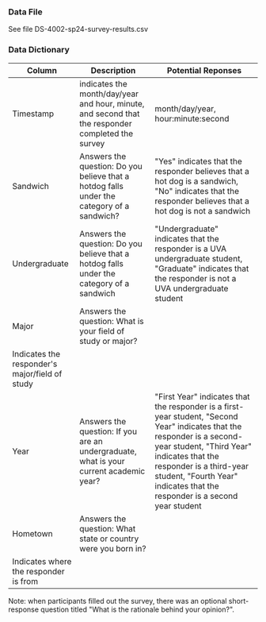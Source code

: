 
### Data File
See file DS-4002-sp24-survey-results.csv

### Data Dictionary
| Column| Description| Potential Reponses|                   
|-------|------------|-------------------|
| Timestamp | indicates the month/day/year and hour, minute, and second that the responder completed the survey |month/day/year, hour:minute:second|   |
| Sandwich      | Answers the question: Do you believe that a hotdog falls under the category of a sandwich? | "Yes" indicates that the responder believes that a hot dog is a sandwich, "No" indicates that the responder believes that a hot dog is not a sandwich |
| Undergraduate | Answers the question: Do you believe that a hotdog falls under the category of a sandwich | "Undergraduate" indicates that the responder is a UVA undergraduate student, "Graduate" indicates that the responder is not a UVA undergraduate student  
| Major | Answers the question: What is your field of study or major?
 | Indicates the responder's major/field of study
| Year | Answers the question: If you are an undergraduate, what is your current academic year? | "First Year" indicates that the responder is a first-year student, "Second Year" indicates that the responder is a second-year student, "Third Year" indicates that the responder is a third-year student, "Fourth Year" indicates that the responder is a second year student 
| Hometown | Answers the question: What state or country were you born in?
 | Indicates where the responder is from
Note: when participants filled out the survey, there was an optional short-response question titled "What is the rationale behind your opinion?".
